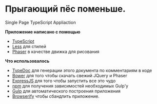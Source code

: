 # Прыгающий пёс поменьше. #

Single Page TypeScript Appliaction

**Приложение написано с помощью**

* [TypeScript](http://www.typescriptlang.org/)
* [Less](http://lesscss.org/) для стилей
* [Phaser](http://phaser.io/) в качестве движка для рисования

**Что использовалось**

* [TypeDoc](http://typedoc.org/) для генерации этого документа по комментариям в коде
* [Bower](https://bower.io/) для того чтобы скачать свежий JQuery и Phaser
* [ExpressJS](http://expressjs.com/) для того чтобы запустить все это чудо
* [npm](http://npmjs.org/) для получения зависимостей необходимых Gulp'y
* [Gulp](http://gulpjs.com/) для автоматического построения приложения
* [Browserify](http://browserify.org/) чтобы сбандлить приложение.
